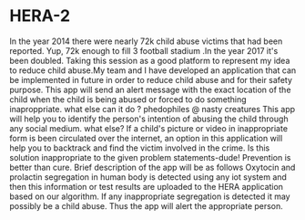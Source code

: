 # HERA-2
In the year 2014 there were nearly 72k child abuse victims that had been reported. Yup, 72k enough to
fill 3 football stadium .In the year 2017 it's been doubled.
Taking this session as a good platform to represent my idea to reduce child abuse.My team and I have
developed an application that can be implemented in future in order to reduce child abuse and for their
safety purpose.
This app will send an alert message with the exact location of the child when the child is being abused or
forced to do something inaproppriate.
what else can it do ?
phedophiles @ nasty creatures
This app will help you to identify the person's intention of abusing the child through any social medium.
what else?
If a child's picture or video in inappropriate form is been circulated over the internet, an option in this
application will help you to backtrack and find the victim involved in the crime.
Is this solution inappropriate to the given problem statements-dude! Prevention is better than cure.
Brief description of the app will be as follows
Oxytocin and prolactin segregation in human body is detected using any iot system and then this information or test results are uploaded to the HERA application based on our algorithm. 
If any inappropriate segregation is detected it may possibly be a child abuse.
Thus the app will alert the appropriate person.
